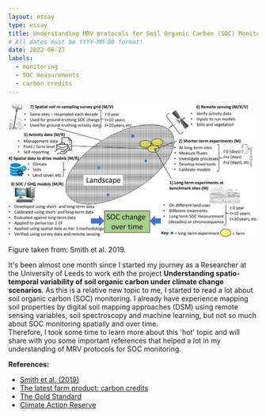 ```yaml
---
layout: essay
type: essay
title: Understanding MRV protocols for Soil Organic Carbon (SOC) Monitoring
# All dates must be YYYY-MM-DD format!
date: 2022-06-27
labels:
  - monitoring
  - SOC measurements
  - carbon credits
---
```


<img class="ui large image" src="../images/MRV.png">

Figure taken from: Smith et al. 2019.  



It's been almost one month since I started my journey as a Researcher at the University of Leeds to work eith the project **Understanding spatio-temporal variability of soil organic carbon under climate change scenarios**. As this is a relative new topic to me, I started to read a lot about soil organic carbon (SOC) monitoring. I already have experience mapping soil properties by digital soil mapping approaches (DSM) using remote sensing variables, soil spectroscopy and machine learning, but not so much about SOC monitoring spatially and over time.  
Therefore, I took some time to learn more about this 'hot' topic and will share with you some important references that helped a lot in my understanding of MRV protocols for SOC monitoring.  

**References:** 
- <a href="https://onlinelibrary.wiley.com/doi/full/10.1111/gcb.14815">Smith et al. (2019)</a>
- <a href="https://www.nytimes.com/2021/11/23/business/dealbook/farm-carbon-credits.html">The latest farm product: carbon credits</a>
- <a href="https://www.goldstandard.org/">The Gold Standard</a>
- <a href="https://www.climateactionreserve.org/">Climate Action Reserve</a>
